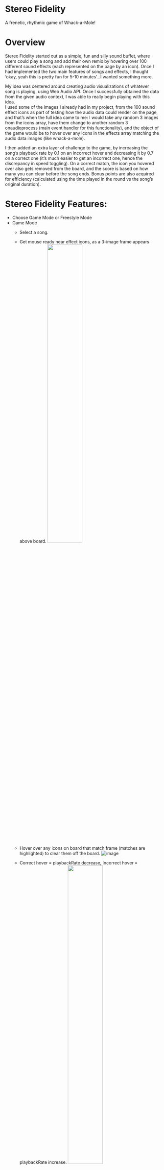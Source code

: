 # Stereo Fidelity
A frenetic, rhythmic game of Whack-a-Mole!

# Overview
Stereo Fidelity started out as a simple, fun and silly sound buffet, where users could play a song and add their own remix by hovering over 100 different sound effects (each represented on the page by an icon). Once I had implemented the two main features of songs and effects, I thought ‘okay, yeah this is pretty fun for 5-10 minutes’…I wanted something more.

My idea was centered around creating audio visualizations of whatever song is playing, using Web Audio API.
Once I successfully obtained the data from the given audio context, I was able to really begin playing with this idea.  
I used some of the images I already had in my project, from the 100 sound effect icons as part of testing how the audio data could render on the page, and that’s when the full idea came to me: I would take any random 3 images from the icons array, have them change to another random 3 onaudioprocess (main event handler for this functionality), and the object of the game would be to hover over any icons in the effects array matching the audio data images (like whack-a-mole).

I then added an extra layer of challenge to the game, by increasing the song’s playback rate by 0.1 on an incorrect hover and decreasing it by 0.7 on a correct one (it’s much easier to get an incorrect one, hence the discrepancy in speed toggling). 
On a correct match, the icon you hovered over also gets removed from the board, and the score is based on how many you can clear before the song ends. 
Bonus points are also acquired for efficiency (calculated using the time played in the round vs the song’s original duration).

# Stereo Fidelity Features:
* Choose Game Mode or Freestyle Mode 
* Game Mode
  * Select a song.
  * Get mouse ready near effect icons, as a 3-image frame appears above board.
    <img src="https://user-images.githubusercontent.com/16979527/86932562-89db3d80-c107-11ea-87cb-886f0d13c3db.png" width="50%" height="50%">
  * Hover over any icons on board that match frame (matches are highlighted) to clear them off the board.
  ![image](https://user-images.githubusercontent.com/16979527/86932974-079f4900-c108-11ea-89ea-231c3587aaf4.png)
  * Correct hover = playbackRate decrease, Incorrect hover = playbackRate increase.
    <img src="https://user-images.githubusercontent.com/16979527/86935172-885f4480-c10a-11ea-8421-572905e62f7a.png" width="50%" height="50%">
  
  * Game concludes when song ends. Score is based on how many icons cleared + bonus points for efficiency.

# Bonus Features
* User can adjust the bpm of the backing track
* User can upload a song of their choosing to play over
* Indicator that turns on if it's a good place to add an effect


# Wireframes

There will be a single screen with a cool blueish/purpleish blended background. Top left will be a dropdown of the backing tracks to choose from. On the top right will be any controls for sounds, such as play & stop, volume and even bpm adjustment if there's time. On the bottom center will be a box containing all the sound effects, each noted with a corresponding icon. Below the effects box will the nav section with links to my githup, linkedin and angellist profiles.

![image](https://user-images.githubusercontent.com/16979527/85238681-9ff5b800-b3fd-11ea-99ac-ba67d6324d08.png)

https://wireframe.cc/g73kLP

# Architecture and Technologies
* Javascript
* Vanilla JS DOM Manipulation
* Web Audio API
* HTML
* CSS

